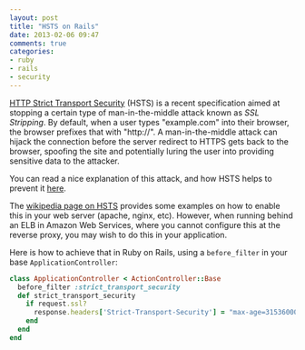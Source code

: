 ```yaml
---
layout: post
title: "HSTS on Rails"
date: 2013-02-06 09:47
comments: true
categories:
- ruby
- rails
- security
---
```


[HTTP Strict Transport Security](http://en.wikipedia.org/wiki/HTTP_Strict_Transport_Security) (HSTS) is a recent specification aimed at stopping a certain type of man-in-the-middle attack known as _SSL Stripping_. By default, when a user types "example.com" into their browser, the browser prefixes that with "http://". A man-in-the-middle attack can hijack the connection before the server redirect to HTTPS gets back to the browser, spoofing the site and potentially luring the user into providing sensitive data to the attacker.

You can read a nice explanation of this attack, and how HSTS helps to prevent it [here](http://www.imperialviolet.org/2012/07/19/hope9talk.html).

The [wikipedia page on HSTS](http://en.wikipedia.org/wiki/HTTP_Strict_Transport_Security) provides some examples on how to enable this in your web server (apache, nginx, etc). However, when running behind an ELB in Amazon Web Services, where you cannot configure this at the reverse proxy, you may wish to do this in your application.

Here is how to achieve that in Ruby on Rails, using a `before_filter` in your base `ApplicationController`:

``` ruby
class ApplicationController < ActionController::Base
  before_filter :strict_transport_security
  def strict_transport_security
    if request.ssl?
      response.headers['Strict-Transport-Security'] = "max-age=31536000; includeSubDomains"
    end
  end
end
```
